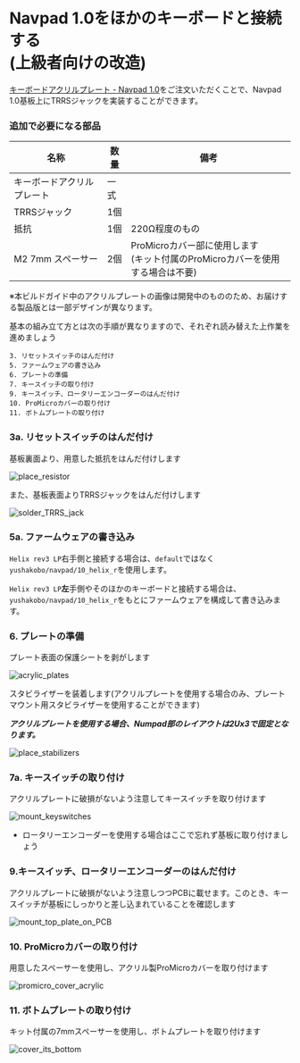 # Navpad 1.0をほかのキーボードと接続する<br />(上級者向けの改造)

[キーボードアクリルプレート - Navpad 1.0](https://shop.yushakobo.jp/products/keyboard_acrylic_plate)をご注文いただくことで、Navpad 1.0基板上にTRRSジャックを実装することができます。

### 追加で必要になる部品

|名称|数量|備考|
|---|---|---|
|キーボードアクリルプレート|一式|
|TRRSジャック|1個|
|抵抗|1個|220Ω程度のもの|
|M2 7mm スペーサー|2個|ProMicroカバー部に使用します<br />(キット付属のProMicroカバーを使用する場合は不要)|

※本ビルドガイド中のアクリルプレートの画像は開発中のもののため、お届けする製品版とは一部デザインが異なります。

基本の組み立て方とは次の手順が異なりますので、それぞれ読み替えた上作業を進めましょう

```
3. リセットスイッチのはんだ付け
5. ファームウェアの書き込み
6. プレートの準備
7. キースイッチの取り付け
9. キースイッチ、ロータリーエンコーダーのはんだ付け
10. ProMicroカバーの取り付け
11. ボトムプレートの取り付け
```

### 3a. リセットスイッチのはんだ付け

基板裏面より、用意した抵抗をはんだ付けします

![place_resistor](../imgs/IMG_3900.png)

また、基板表面よりTRRSジャックをはんだ付けします

![solder_TRRS_jack](../imgs/IMG_3902.jpg)

### 5a. ファームウェアの書き込み

`Helix rev3 LP`右手側と接続する場合は、`default`ではなく`yushakobo/navpad/10_helix_r`を使用します。

`Helix rev3 LP`**左**手側やそのほかのキーボードと接続する場合は、`yushakobo/navpad/10_helix_r`をもとにファームウェアを構成して書き込みます。

### 6. プレートの準備

プレート表面の保護シートを剥がします

![acrylic_plates](../imgs/IMG_3903.jpg)

スタビライザーを装着します(アクリルプレートを使用する場合のみ、プレートマウント用スタビライザーを使用することができます)

***アクリルプレートを使用する場合、Numpad部のレイアウトは2Ux3で固定となります。***

![place_stabilizers](../imgs/IMG_3905.jpg)

### 7a. キースイッチの取り付け

アクリルプレートに破損がないよう注意してキースイッチを取り付けます

![mount_keyswitches](../imgs/IMG_3916.jpg)

* ロータリーエンコーダーを使用する場合はここで忘れず基板に取り付けましょう

### 9.キースイッチ、ロータリーエンコーダーのはんだ付け

アクリルプレートに破損がないよう注意しつつPCBに載せます。このとき、キースイッチが基板にしっかりと差し込まれていることを確認します

![mount_top_plate_on_PCB](../imgs/IMG_3911.jpg)

### 10. ProMicroカバーの取り付け

用意したスペーサーを使用し、アクリル製ProMicroカバーを取り付けます

![promicro_cover_acrylic](../imgs/IMG_3912.jpg)

### 11. ボトムプレートの取り付け

キット付属の7mmスペーサーを使用し、ボトムプレートを取り付けます

![cover_its_bottom](../imgs/IMG_3914.jpg)

